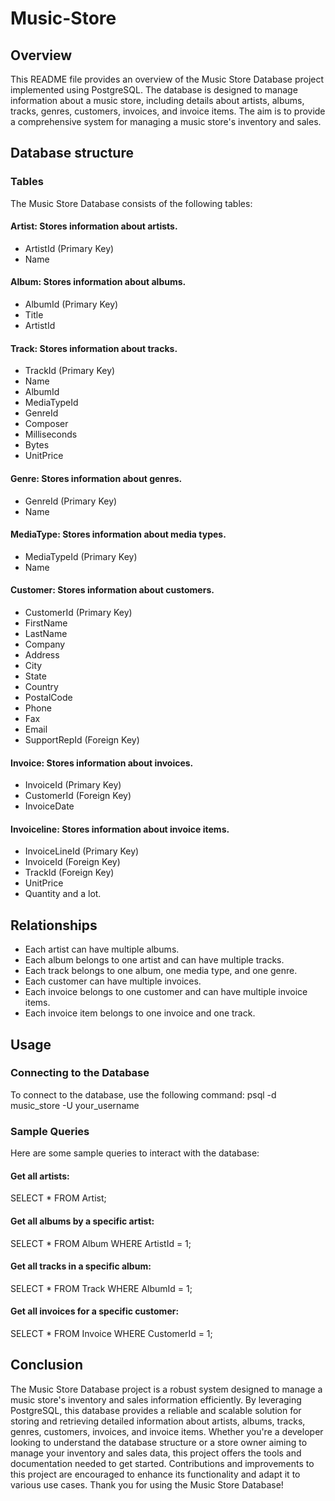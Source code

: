 # Music-Store
## Overview
This README file provides an overview of the Music Store Database project implemented using PostgreSQL. The database is designed to manage information about a music store, including details about artists, albums, tracks, genres, customers, invoices, and invoice items. The aim is to provide a comprehensive system for managing a music store's inventory and sales.

## Database structure
### Tables
The Music Store Database consists of the following tables:

#### Artist: Stores information about artists.
* ArtistId (Primary Key)
* Name
#### Album: Stores information about albums.
* AlbumId (Primary Key)
* Title
* ArtistId 
#### Track: Stores information about tracks.
* TrackId (Primary Key)
* Name
* AlbumId 
* MediaTypeId 
* GenreId 
* Composer
* Milliseconds
* Bytes
* UnitPrice
#### Genre: Stores information about genres.
* GenreId (Primary Key)
* Name
#### MediaType: Stores information about media types.
* MediaTypeId (Primary Key)
* Name
#### Customer: Stores information about customers.
* CustomerId (Primary Key)
* FirstName
* LastName
* Company
* Address
* City
* State
* Country
* PostalCode
* Phone
* Fax
* Email
* SupportRepId (Foreign Key)
#### Invoice: Stores information about invoices.
* InvoiceId (Primary Key)
* CustomerId (Foreign Key)
* InvoiceDate
#### Invoiceline: Stores information about invoice items.
* InvoiceLineId (Primary Key)
* InvoiceId (Foreign Key)
* TrackId (Foreign Key)
* UnitPrice
* Quantity
and a lot.
## Relationships
* Each artist can have multiple albums.
* Each album belongs to one artist and can have multiple tracks.
* Each track belongs to one album, one media type, and one genre.
* Each customer can have multiple invoices.
* Each invoice belongs to one customer and can have multiple invoice items.
* Each invoice item belongs to one invoice and one track.
## Usage
### Connecting to the Database
To connect to the database, use the following command:
psql -d music_store -U your_username
### Sample Queries
Here are some sample queries to interact with the database:

#### Get all artists:
SELECT * FROM Artist;
#### Get all albums by a specific artist:
SELECT * FROM Album WHERE ArtistId = 1;
#### Get all tracks in a specific album:
SELECT * FROM Track WHERE AlbumId = 1;
#### Get all invoices for a specific customer:
SELECT * FROM Invoice WHERE CustomerId = 1;
## Conclusion
The Music Store Database project is a robust system designed to manage a music store's inventory and sales information efficiently. By leveraging PostgreSQL, this database provides a reliable and scalable solution for storing and retrieving detailed information about artists, albums, tracks, genres, customers, invoices, and invoice items. Whether you're a developer looking to understand the database structure or a store owner aiming to manage your inventory and sales data, this project offers the tools and documentation needed to get started. Contributions and improvements to this project are encouraged to enhance its functionality and adapt it to various use cases. Thank you for using the Music Store Database!

